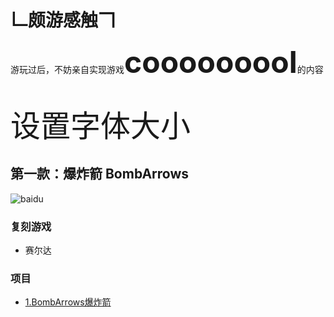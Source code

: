 # 𠃊颇游感触𠃍
游玩过后，不妨亲自实现游戏<font size=20><strong>cooooooool</strong></font>的内容<br><br><br>
<font size=15>设置字体大小</font>

第一款：爆炸箭 BombArrows
-------------------------
![baidu](https://github.com/linhgf/GameLive/blob/main/Previews/BombArrows_1.jpg)  
### 复刻游戏
* 赛尔达
### 项目
* [1.BombArrows爆炸箭](https://github.com/linhgf/GameLive/tree/main/BombArrows "")

